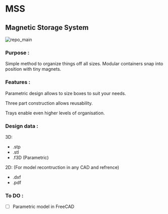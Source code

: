 # MSS
## Magnetic Storage System

![repo_main](https://user-images.githubusercontent.com/19408476/142883001-efe2480b-4876-4540-93c6-cc0d4b99c082.jpg)

### Purpose :
Simple method to organize things off all sizes. Modular containers snap into position with tiny magnets.

### Features :
Parametric design allows to size boxes to suit your needs. 

Three part construction allows reusability.

Trays enable even higher levels of organisation.


### Design data :
3D:
- .stp
- .stl
- .f3D (Parametric)

2D:     (For model recontruction in any CAD and refrence)
- .dxf 
- .pdf

### To DO :
- [ ] Parametric model in FreeCAD
